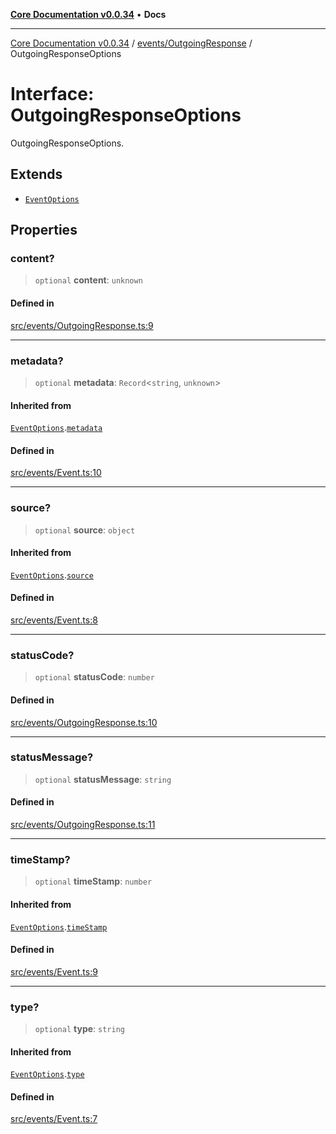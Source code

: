 [**Core Documentation v0.0.34**](../../../README.md) • **Docs**

***

[Core Documentation v0.0.34](../../../modules.md) / [events/OutgoingResponse](../README.md) / OutgoingResponseOptions

# Interface: OutgoingResponseOptions

OutgoingResponseOptions.

## Extends

- [`EventOptions`](../../Event/interfaces/EventOptions.md)

## Properties

### content?

> `optional` **content**: `unknown`

#### Defined in

[src/events/OutgoingResponse.ts:9](https://github.com/stonemjs/core/blob/805ab978d87a028eb5ea9c9da928beb091ec1971/src/events/OutgoingResponse.ts#L9)

***

### metadata?

> `optional` **metadata**: `Record`\<`string`, `unknown`\>

#### Inherited from

[`EventOptions`](../../Event/interfaces/EventOptions.md).[`metadata`](../../Event/interfaces/EventOptions.md#metadata)

#### Defined in

[src/events/Event.ts:10](https://github.com/stonemjs/core/blob/805ab978d87a028eb5ea9c9da928beb091ec1971/src/events/Event.ts#L10)

***

### source?

> `optional` **source**: `object`

#### Inherited from

[`EventOptions`](../../Event/interfaces/EventOptions.md).[`source`](../../Event/interfaces/EventOptions.md#source)

#### Defined in

[src/events/Event.ts:8](https://github.com/stonemjs/core/blob/805ab978d87a028eb5ea9c9da928beb091ec1971/src/events/Event.ts#L8)

***

### statusCode?

> `optional` **statusCode**: `number`

#### Defined in

[src/events/OutgoingResponse.ts:10](https://github.com/stonemjs/core/blob/805ab978d87a028eb5ea9c9da928beb091ec1971/src/events/OutgoingResponse.ts#L10)

***

### statusMessage?

> `optional` **statusMessage**: `string`

#### Defined in

[src/events/OutgoingResponse.ts:11](https://github.com/stonemjs/core/blob/805ab978d87a028eb5ea9c9da928beb091ec1971/src/events/OutgoingResponse.ts#L11)

***

### timeStamp?

> `optional` **timeStamp**: `number`

#### Inherited from

[`EventOptions`](../../Event/interfaces/EventOptions.md).[`timeStamp`](../../Event/interfaces/EventOptions.md#timestamp)

#### Defined in

[src/events/Event.ts:9](https://github.com/stonemjs/core/blob/805ab978d87a028eb5ea9c9da928beb091ec1971/src/events/Event.ts#L9)

***

### type?

> `optional` **type**: `string`

#### Inherited from

[`EventOptions`](../../Event/interfaces/EventOptions.md).[`type`](../../Event/interfaces/EventOptions.md#type)

#### Defined in

[src/events/Event.ts:7](https://github.com/stonemjs/core/blob/805ab978d87a028eb5ea9c9da928beb091ec1971/src/events/Event.ts#L7)
